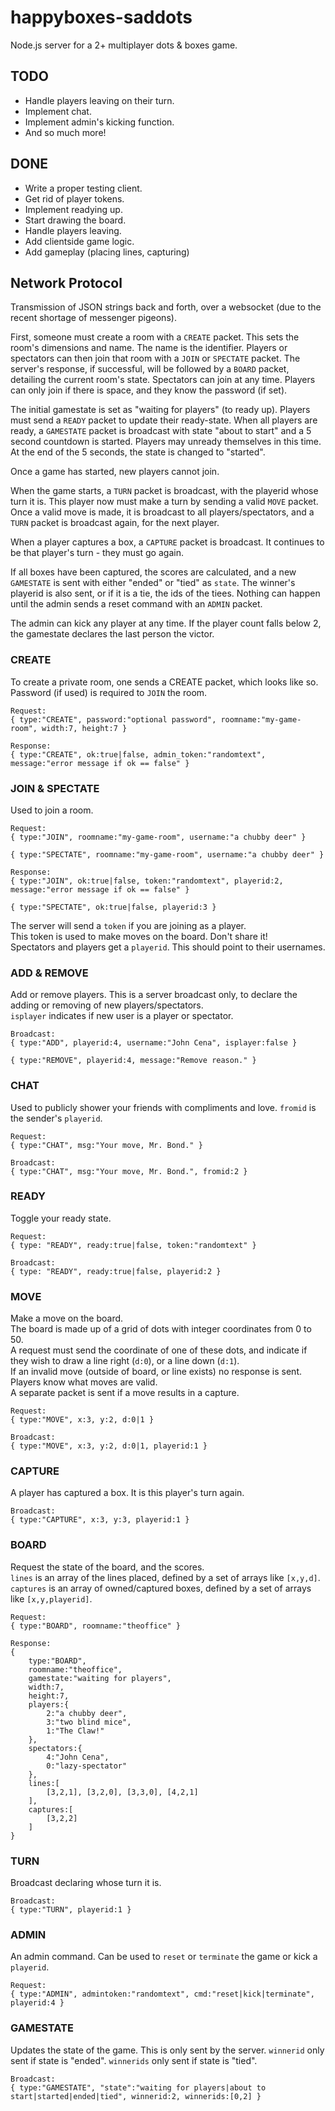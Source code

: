 # happyboxes-saddots
Node.js server for a 2+ multiplayer dots &amp; boxes game.

## TODO

 - Handle players leaving on their turn.
 - Implement chat.
 - Implement admin's kicking function.
 - And so much more!

## DONE
 - Write a proper testing client.
 - Get rid of player tokens.
 - Implement readying up.
 - Start drawing the board.
 - Handle players leaving.
 - Add clientside game logic.
 - Add gameplay (placing lines, capturing)

## Network Protocol

Transmission of JSON strings back and forth, over a websocket (due to the recent shortage of messenger pigeons).

First, someone must create a room with a `CREATE` packet. This sets the room's dimensions and name. The name is the identifier. Players or spectators can then join that room with a `JOIN` or `SPECTATE` packet. The server's response, if successful, will be followed by a `BOARD` packet, detailing the current room's state. Spectators can join at any time. Players can only join if there is space, and they know the password (if set).

The initial gamestate is set as "waiting for players" (to ready up). Players must send a `READY` packet to update their ready-state. When all players are ready, a `GAMESTATE` packet is broadcast with state "about to start" and a 5 second countdown is started. Players may unready themselves in this time. At the end of the 5 seconds, the state is changed to "started".

Once a game has started, new players cannot join.

When the game starts, a `TURN` packet is broadcast, with the playerid whose turn it is. This player now must make a turn by sending a valid `MOVE` packet. Once a valid move is made, it is broadcast to all players/spectators, and a `TURN` packet is broadcast again, for the next player.

When a player captures a box, a `CAPTURE` packet is broadcast. It continues to be that player's turn - they must go again.

If all boxes have been captured, the scores are calculated, and a new `GAMESTATE` is sent with either "ended" or "tied" as `state`. The winner's playerid is also sent, or if it is a tie, the ids of the tiees. Nothing can happen until the admin sends a reset command with an `ADMIN` packet.

The admin can kick any player at any time. If the player count falls below 2, the gamestate declares the last person the victor.

### CREATE

To create a private room, one sends a CREATE packet, which looks like so. Password (if used) is required to `JOIN` the room.

    Request:
	{ type:"CREATE", password:"optional password", roomname:"my-game-room", width:7, height:7 }

    Response:
	{ type:"CREATE", ok:true|false, admin_token:"randomtext", message:"error message if ok == false" }

### JOIN & SPECTATE

Used to join a room.

    Request:
	{ type:"JOIN", roomname:"my-game-room", username:"a chubby deer" }

	{ type:"SPECTATE", roomname:"my-game-room", username:"a chubby deer" }

	Response:
	{ type:"JOIN", ok:true|false, token:"randomtext", playerid:2, message:"error message if ok == false" }

	{ type:"SPECTATE", ok:true|false, playerid:3 }

The server will send a `token` if you are joining as a player.  
This token is used to make moves on the board. Don't share it!  
Spectators and players get a `playerid`. This should point to their usernames.

### ADD & REMOVE

Add or remove players. This is a server broadcast only, to declare the adding or removing of new players/spectators.  
`isplayer` indicates if new user is a player or spectator.

    Broadcast:
    { type:"ADD", playerid:4, username:"John Cena", isplayer:false }
    
    { type:"REMOVE", playerid:4, message:"Remove reason." }

### CHAT

Used to publicly shower your friends with compliments and love. `fromid` is the sender's `playerid`.

    Request:
	{ type:"CHAT", msg:"Your move, Mr. Bond." }

	Broadcast:
	{ type:"CHAT", msg:"Your move, Mr. Bond.", fromid:2 }

### READY

Toggle your ready state.

    Request:
	{ type: "READY", ready:true|false, token:"randomtext" }
	
	Broadcast:
	{ type: "READY", ready:true|false, playerid:2 }

### MOVE

Make a move on the board.  
The board is made up of a grid of dots with integer coordinates from 0 to 50.  
A request must send the coordinate of one of these dots, and indicate if they wish to draw a line right (`d:0`), or a line down (`d:1`).  
If an invalid move (outside of board, or line exists) no response is sent. Players know what moves are valid.  
A separate packet is sent if a move results in a capture.

    Request:
	{ type:"MOVE", x:3, y:2, d:0|1 }

	Broadcast:
	{ type:"MOVE", x:3, y:2, d:0|1, playerid:1 }

### CAPTURE

A player has captured a box. It is this player's turn again.

    Broadcast:
	{ type:"CAPTURE", x:3, y:3, playerid:1 }

### BOARD

Request the state of the board, and the scores.  
`lines` is an array of the lines placed, defined by a set of arrays like `[x,y,d]`.  
`captures` is an array of owned/captured boxes, defined by a set of arrays like `[x,y,playerid]`.

    Request:
	{ type:"BOARD", roomname:"theoffice" }

	Response:
	{
	    type:"BOARD",
	    roomname:"theoffice",
	    gamestate:"waiting for players",
	    width:7,
	    height:7,
	    players:{
	        2:"a chubby deer",
	        3:"two blind mice",
	        1:"The Claw!"
	    },
	    spectators:{
	        4:"John Cena",
	        0:"lazy-spectator"
	    },
	    lines:[
	    	[3,2,1], [3,2,0], [3,3,0], [4,2,1]
	    ],
	    captures:[
	        [3,2,2]
	    ]
	}

### TURN

Broadcast declaring whose turn it is.

    Broadcast:
    { type:"TURN", playerid:1 }

### ADMIN

An admin command. Can be used to `reset` or `terminate` the game or kick a `playerid`.

    Request:
    { type:"ADMIN", admintoken:"randomtext", cmd:"reset|kick|terminate", playerid:4 }

### GAMESTATE

Updates the state of the game. This is only sent by the server. `winnerid` only sent if state is "ended". `winnerids` only sent if state is "tied".

    Broadcast:
	{ type:"GAMESTATE", "state":"waiting for players|about to start|started|ended|tied", winnerid:2, winnerids:[0,2] }
